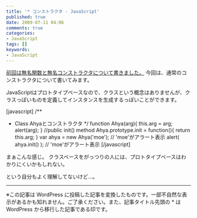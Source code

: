 ```yaml
---
title: '* コンストラクタ - JavaScript'
published: true
date: 2009-07-11 04:06
comments: true
categories:
- JavaScript
tags: []
keywords:
- JavaScript
---
```

[前回は無名関数と無名コンストラクタについて書きました。](http://hiropo.co.uk/archives/168 "前回は無名関数と無名コンストラクタについて書きました。")
今回は、通常のコンストラクタについて書いてみます。

JavaScriptはプロトタイプベースなので、クラスという概念はありませんが、クラスっぽいものを定義してインスタンスを生成するっぽいことができます。

[javascript]
/**
*	Class Ahyaとコンストラクタ
*/
function Ahya(arg){
	this.arg = arg;
	alert(arg);
}
//public init() method
Ahya.prototype.init = function(){
	return this.arg;
}
var ahya = new Ahya('moe');	// 'moe'がアラート表示
alert( ahya.init() );	// 'moe'がアラート表示
[/javascript]


まぁこんな感じ。
クラスベースをがっつりの人には、プロトタイプベースはわかりにくいかもしれない。

という自分もよく理解してないけど…。

---
※この記事は WordPress に投稿した記事を変換したものです。一部不自然な表示があるかも知れません。ご了承ください。また、記事タイトル先頭の * は WordPress から移行した記事である印です。
